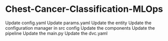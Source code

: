 # Chest-Cancer-Classification-MLOps

Update config.yaml
Update params.yaml
Update the entity
Update the configuration manager in src config
Update the components
Update the pipeline
Update the main.py
Update the dvc.yaml